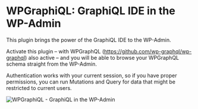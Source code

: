 # WPGraphiQL: GraphiQL IDE in the WP-Admin

This plugin brings the power of the GraphiQL IDE to the WP-Admin. 

Activate this plugin – with WPGraphQL (https://github.com/wp-graphql/wp-graphql) also active – and you will be able to browse your WPGraphQL schema straight from the WP-Admin. 

Authentication works with your current session, so if you have proper permissions, you can run Mutations and Query 
for data that might be restricted to current users. 

<img src="https://github.com/wp-graphql/wp-graphiql/blob/master/assets/img/wp-graphiql-wp-admin.gif?raw=true" alt="WPGraphiQL - GraphiQL in the WP-Admin">
